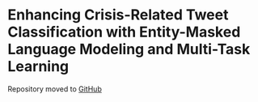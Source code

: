 # Enhancing Crisis-Related Tweet Classification with Entity-Masked Language Modeling and Multi-Task Learning

Repository moved to [GitHub](https://github.com/seebergerph/EMLM)